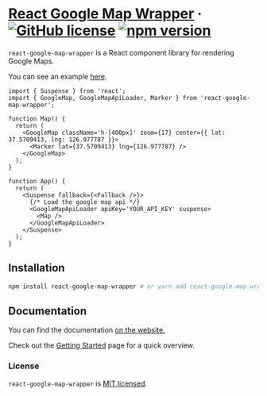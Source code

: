 # [React Google Map Wrapper](https://pyjun01.github.io/react-google-map-wrapper/) &middot; [![GitHub license](https://img.shields.io/badge/license-MIT-blue.svg)](https://github.com/pyjun01/react-google-map-wrapper/blob/main/LICENSE) [![npm version](https://img.shields.io/npm/v/react-google-map-wrapper.svg?style=flat)](https://www.npmjs.com/package/react-google-map-wrapper)

`react-google-map-wrapper` is a React component library for rendering Google Maps.

You can see an example [here](https://pyjun01.github.io/react-google-map-wrapper/docs/examples/basic/).

```tsx
import { Suspense } from 'react';
import { GoogleMap, GoogleMapApiLoader, Marker } from 'react-google-map-wrapper';

function Map() {
  return (
    <GoogleMap className='h-[400px]' zoom={17} center={{ lat: 37.5709413, lng: 126.977787 }}>
      <Marker lat={37.5709413} lng={126.977787} />
    </GoogleMap>
  );
}

function App() {
  return (
    <Suspense fallback={<Fallback />}>
      {/* Load the google map api */}
      <GoogleMapApiLoader apiKey='YOUR_API_KEY' suspense>
        <Map />
      </GoogleMapApiLoader>
    </Suspense>
  );
}
```

## Installation

```bash
npm install react-google-map-wrapper # or yarn add react-google-map-wrapper or pnpm add react-google-map-wrapper
```

## Documentation

You can find the documentation [on the website.](https://pyjun01.github.io/react-google-map-wrapper)

Check out the [Getting Started](https://pyjun01.github.io/react-google-map-wrapper/docs/introdution/) page for a quick overview.

### License

`react-google-map-wrapper` is [MIT licensed](https://github.com/pyjun01/react-google-map-wrapper/blob/main/LICENSE).

